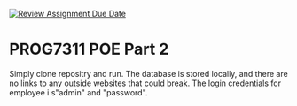 [![Review Assignment Due Date](https://classroom.github.com/assets/deadline-readme-button-22041afd0340ce965d47ae6ef1cefeee28c7c493a6346c4f15d667ab976d596c.svg)](https://classroom.github.com/a/1uwEeTTW)
# PROG7311 POE Part 2
Simply clone repositry and run. The database is stored locally, and there are no links to any outside websites that could break. The login credentials for employee i s"admin" and "password".
